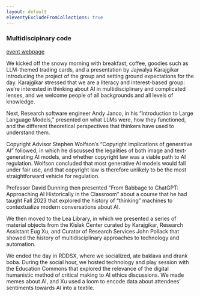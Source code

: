 ```yaml
---
layout: default
eleventyExcludeFromCollections: true
---
```



### Multidiscipinary code

[event webpage](https://www.library.upenn.edu/events/ai-literacy-interest-group/ai-literacy-interest-group)

We kicked off the snowy morning with breakfast, coffee, goodies such as LLM-themed trading cards, and a presentation by Jajwalya Karajgikar introducing the project of the group and setting ground expectations for the day. Karajgikar stressed that we are a literacy and interest-based group: we’re interested in thinking about AI in multidisciplinary and complicated lenses, and we welcome people of all backgrounds and all levels of knowledge. 

Next, Research software engineer Andy Janco, in his “Introduction to Large Language Models,” presented on what LLMs were, how they functioned, and the different theoretical perspectives that thinkers have used to understand them. 

Copyright Advisor Stephen Wolfson’s “Copyright implications of generative AI” followed, in which he discussed the legalities of both image and text-generating AI models, and whether copyright law was a viable path to AI regulation. Wolfson concluded that most generative AI models would fall under fair use, and that copyright law is therefore unlikely to be the most straightforward vehicle for regulation. 

Professor David Dunning then presented “From Babbage to ChatGPT: Approaching AI Historically in the Classroom” about a course that he had taught Fall 2023 that explored the history of “thinking” machines to contextualize modern conversations about AI. 

We then moved to the Lea Library, in which we presented a series of material objects from the Kislak Center curated by Karajgikar, Research Assistant Eug Xu, and Curator of Research Services John Pollack that showed the history of multidisciplinary approaches to technology and automation. 

We ended the day in RDDSX, where we socialized, ate baklava and drank boba. During the social hour, we hosted technology and play session with the Education Commons that explored the relevance of the digital humanistic method of critical making to AI ethics discussions. We made memes about AI, and Xu used a loom to encode data about attendees’ sentiments towards AI into a textile. 